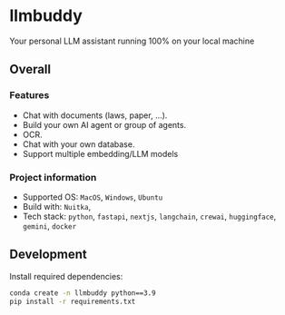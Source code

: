 # llmbuddy
Your personal LLM assistant running 100% on your local machine 

## Overall
### Features
- Chat with documents (laws, paper, ...).
- Build your own AI agent or group of agents.
- OCR. 
- Chat with your own database.
- Support multiple embedding/LLM models
### Project information
- Supported OS: `MacOS`, `Windows`, `Ubuntu`
- Build with: `Nuitka`,
- Tech stack: `python`, `fastapi`, `nextjs`, `langchain`, `crewai`, `huggingface`, `gemini`, `docker`

## Development
Install required dependencies:
```bash
conda create -n llmbuddy python==3.9
pip install -r requirements.txt
```
